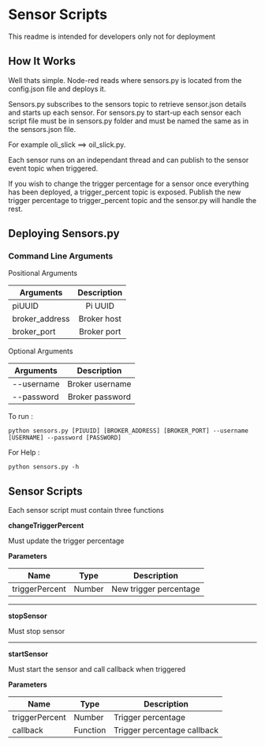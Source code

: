 # Sensor Scripts

This readme is intended for developers only not for deployment

## How It Works
Well thats simple. Node-red reads where sensors.py is located from the config.json file and deploys it.

Sensors.py subscribes to the sensors topic to retrieve sensor.json details and starts up each sensor. For sensors.py to start-up each sensor each script file must be in sensors.py folder and must be named the same as in the sensors.json file.

For example oli_slick ==> oil_slick.py.

Each sensor runs on an independant thread and can publish to the sensor event topic when triggered.

If you wish to change the trigger percentage for a sensor once everything has been deployed, a trigger_percent topic is exposed. Publish the new trigger percentage to trigger_percent topic and the sensor.py will handle the rest.

## Deploying Sensors.py

### Command Line Arguments

Positional Arguments

| Arguments     | Description  |
| ------------- |:-------------:|
| piUUID        | Pi UUID |
| broker_address    | Broker host|
| broker_port    | Broker port|

Optional Arguments

| Arguments     | Description |
| ------------- |:---------------:|
| --username     | Broker username|
| --password     | Broker password|



To run : 

```python sensors.py [PIUUID] [BROKER_ADDRESS] [BROKER_PORT] --username [USERNAME] --password [PASSWORD]```

For Help :

```python sensors.py -h```

## Sensor Scripts
Each sensor script must contain three functions

**changeTriggerPercent**

Must update the trigger percentage

**Parameters**

| Name     | Type | Description |
| --------- |------ |---------------|
| triggerPercent | Number | New trigger percentage |


---

**stopSensor**

Must stop sensor 

---

**startSensor**

Must start the sensor and call callback when triggered

**Parameters**

| Name     | Type | Description |
| ------------- |------ |---------------|
| triggerPercent| Number| Trigger percentage |
| callback| Function| Trigger percentage callback |



